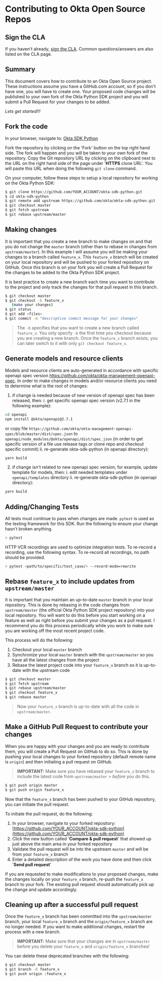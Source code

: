 # Contributing to Okta Open Source Repos

## Sign the CLA

If you haven't already, [sign the CLA](https://developer.okta.com/cla/). Common questions/answers are also listed on the CLA page.

## Summary

This document covers how to contribute to an Okta Open Source project. These instructions assume you have a GitHub.com account, so if you don't have one, you will have to create one. Your proposed code changes will be published to
your own fork of the Okta Python SDK project and you will submit a Pull Request for your changes to be added.

_Lets get started!!!_

## Fork the code

In your browser, navigate to: <a href="https://github.com/okta/okta-sdk-python/tree/master" target="_blank">Okta SDK Python</a>

Fork the repository by clicking on the 'Fork' button on the top right hand side. The fork will happen and you will be taken to your own fork of the repository. Copy the Git repository URL by clicking on the clipboard next to the URL on the right hand side of the page under '**HTTPS** clone URL'. You will paste this URL when doing the following `git clone` command.

On your computer, follow these steps to setup a local repository for working on the Okta Python SDK:

```bash
$ git clone https://github.com/YOUR_ACCOUNT/okta-sdk-python.git
$ cd okta-sdk-python
$ git remote add upstream https://github.com/okta/okta-sdk-python.git
$ git checkout master
$ git fetch upstream
$ git rebase upstream/master
```

## Making changes

It is important that you create a new branch to make changes on and that you do not change the `master` branch (other than to rebase in changes from `upstream/master`). In this example I will assume you will be making your changes to a branch called `feature_x`. This `feature_x` branch will be created on your local repository and will be pushed to your forked repository on GitHub. Once this branch is on your fork you will create a Pull Request for the changes to be added to the Okta Python SDK project.

It is best practice to create a new branch each time you want to contribute to the project and only track the changes for that pull request in this branch.

```bash
$ git checkout master
$ git checkout -b feature_x
   (make your changes)
$ git status
$ git add <files>
$ git commit -m "descriptive commit message for your changes"
```

> The `-b` specifies that you want to create a new branch called `feature_x`. You only specify `-b` the first time you checkout because you are creating a new branch. Once the `feature_x` branch exists, you can later switch to it with only `git checkout feature_x`.

## Generate models and resource clients

Models and resource clients are auto-generated in accordance with specific openapi spec version https://github.com/okta/okta-management-openapi-spec.
In order to make changes in models and/or resource clients you need to determine what is the root of changes:
1. if change is needed because of new version of openapi spec has been released, then:
  i. get specific openapi spec version (v2.7.1 in the following example):
  ```sh
  cd openapi
  npm install @okta/openapi@2.7.1
  ```
  or copy file `https://github.com/okta/okta-management-openapi-spec/blob/master/dist/spec.json` to `openapi/node_modules/@okta/openapi/dist/spec.json` (in order to get specific version of a file use release tags or clone repo and checkout specific commit)
  ii. re-generate okta-sdk-python (in openapi directory):
  ```sh
  yarn build
  ```

2. if change isn't related to new openapi spec version, for example, update template for models, then:
  i. edit needed templates under `openapi/templates` directory
  ii. re-generate okta-sdk-python (in openapi directory):
  ```sh
  yarn build
  ```

## Adding/Changing Tests

All tests must continue to pass when changes are made. `pytest` is used as the testing framework for this SDK. Run the following to ensure your change hasn't broken anything.

```bash
> pytest
```

HTTP VCR recordings are used to optimize integration tests. To re-record a recording, use the following syntax. To re-record all recordings, no path should be provided.

```bash
> pytest <path/to/specific/test_case/> --record-mode=rewrite
```

## Rebase `feature_x` to include updates from `upstream/master`

It is important that you maintain an up-to-date `master` branch in your local repository. This is done by rebasing in
the code changes from `upstream/master` (the official Okta Python SDK project repository) into your local repository.
You will want to do this before you start working on a feature as well as right before you submit your changes as a pull request. I recommend you do this process periodically while you work to make sure you are working off the most recent project code.

This process will do the following:

1. Checkout your local `master` branch
2. Synchronize your local `master` branch with the `upstream/master` so you have all the latest changes from the
   project
3. Rebase the latest project code into your `feature_x` branch so it is up-to-date with the upstream code

```bash
$ git checkout master
$ git fetch upstream
$ git rebase upstream/master
$ git checkout feature_x
$ git rebase master
```

> Now your `feature_x` branch is up-to-date with all the code in `upstream/master`.

## Make a GitHub Pull Request to contribute your changes

When you are happy with your changes and you are ready to contribute them, you will create a Pull Request on GitHub to do so. This is done by pushing your local changes to your forked repository (default remote name is `origin`) and then initiating a pull request on GitHub.

> **IMPORTANT:** Make sure you have rebased your `feature_x` branch to include the latest code from `upstream/master` > _before_ you do this.

```bash
$ git push origin master
$ git push origin feature_x
```

Now that the `feature_x` branch has been pushed to your GitHub repository, you can initiate the pull request.

To initiate the pull request, do the following:

1. In your browser, navigate to your forked repository: [https://github.com/YOUR_ACCOUNT/okta-sdk-python](https://github.com/YOUR_ACCOUNT/okta-sdk-python)
2. Click the new button called '**Compare & pull request**' that showed up just above the main area in your forked repository
3. Validate the pull request will be into the upstream `master` and will be from your `feature_x` branch
4. Enter a detailed description of the work you have done and then click '**Send pull request**'

If you are requested to make modifications to your proposed changes, make the changes locally on your `feature_x` branch, re-push the `feature_x` branch to your fork. The existing pull request should automatically pick up the change and update accordingly.

## Cleaning up after a successful pull request

Once the `feature_x` branch has been committed into the `upstream/master` branch, your local `feature_x` branch and
the `origin/feature_x` branch are no longer needed. If you want to make additional changes, restart the process with a new branch.

> **IMPORTANT:** Make sure that your changes are in `upstream/master` before you delete your `feature_x` and
> `origin/feature_x` branches!

You can delete these deprecated branches with the following:

```bash
$ git checkout master
$ git branch -D feature_x
$ git push origin :feature_x
```
